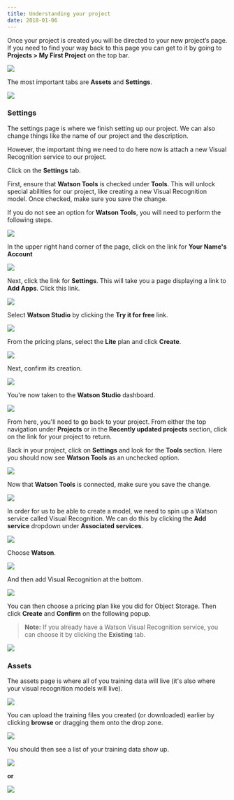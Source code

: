 ```yaml
---
title: Understanding your project
date: 2018-01-06
---
```


Once your project is created you will be directed to your new project’s page. If you need to find your way back to this page you can get to it by going to **Projects > My First Project** on the top bar.

![](https://cdn-images-1.medium.com/max/6208/1*XeBOPqzuso_oyUJQV6Tybg.png)

The most important tabs are **Assets** and **Settings**.

![](https://cdn-images-1.medium.com/max/6208/1*tJHIZdKjYhOy2gHj_VgNwQ.png)

### Settings

The settings page is where we finish setting up our project. We can also change things like the name of our project and the description.

However, the important thing we need to do here now is attach a new Visual Recognition service to our project.

Click on the **Settings** tab.

First, ensure that **Watson Tools** is checked under **Tools**. This will unlock special abilities for our project, like creating a new Visual Recognition model. Once checked, make sure you save the change.

<!-- NEW STEPS FOR ADDING WATSON TOOLS -->

If you do not see an option for **Watson Tools**, you will need to perform the following steps. 

![](assets/watson-tools-missing-1.png)

In the upper right hand corner of the page, click on the link for **Your Name's Account**

![](assets/watson-tools-missing-settings.png)

Next, click the link for **Settings**. This will take you a page displaying a link to **Add Apps**. Click this link.

![](assets/watson-tools-missing-add-apps.png)

Select **Watson Studio** by clicking the **Try it for free** link.

![](assets/watson-tools-missing-select-studio.png)

From the pricing plans, select the **Lite** plan and click **Create**.

![](assets/watson-tools-missing-select-studio-3.png)

Next, confirm its creation.

![](assets/watson-tools-missing-select-studio-confirm.png)

You're now taken to the **Watson Studio** dashboard.

![](assets/watson-tools-missing-studio-dashboard.png)

From here, you'll need to go back to your project. From either the top navigation under **Projects** or in the **Recently updated projects** section, click on the link for your project to return.

Back in your project, click on **Settings** and look for the **Tools** section. Here you should now see **Watson Tools** as an unchecked option.

![](assets/watson-tools-missing-unchecked-box.png)

Now that **Watson Tools** is connected, make sure you save the change.

![](assets/watson-tools-missing-checked-box.png)

<!-- END -->

In order for us to be able to create a model, we need to spin up a Watson service called Visual Recognition. We can do this by clicking the **Add service** dropdown under **Associated services**.

![](assets/step_6_add_watson_service.png)

Choose **Watson**.

![](https://cdn-images-1.medium.com/max/6208/1*0C04p9N0UPeAxOR8aePm_A.png)

And then add Visual Recognition at the bottom.

![](https://cdn-images-1.medium.com/max/6208/1*w1swC8URKDcwVCXMPSjBMw.png)

You can then choose a pricing plan like you did for Object Storage. Then click **Create** and **Confirm** on the following popup.
> **Note:** If you already have a Watson Visual Recognition service, you can choose it by clicking the **Existing** tab.

![](https://cdn-images-1.medium.com/max/6208/1*uWmFqo70ULerPRP7q2Qtyw.png)

### Assets

The assets page is where all of you training data will live (it's also where your visual recognition models will live).

![](https://cdn-images-1.medium.com/max/6208/1*Vrat4g1QzqOq8DZWOQoWUQ.png)

You can upload the training files you created (or downloaded) earlier by clicking **browse** or dragging them onto the drop zone.

![](https://cdn-images-1.medium.com/max/6208/1*UdNqA50sZG6ekN7lH31KUA.png)

You should then see a list of your training data show up.

![](https://cdn-images-1.medium.com/max/6208/1*NqGRhrxMwy6UABy-cIsIiw.png)

**or**

![](assets/arduino_data_assets.png)
